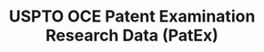 ---
bigquery: https://console.cloud.google.com/bigquery?p=patents-public-data&d=uspto_oce_pair&page=dataset
citation: 'Graham, S. Marco, A., and Miller, A. (2015). “The USPTO Patent Examination
  Research Dataset: A Window on the Process of Patent Examination.”'
contributors: Graham, S. Marco, A., Miller, A.
cost: None
description: The latest version of PatEx (referred to below as the 2020 release) contains
  detailed information on nearly 11.9 million publicly-viewable provisional and non-provisional
  patent applications to the USPTO and over 4.6 million Patent Cooperation Treaty
  (PCT) applications. It is based on data that OCE downloaded from the Patent Examination
  Data System (PEDS) in April, 2021. The PEDS data are sourced from Public PAIR. The
  first time that OCE used PEDS as the basis of PatEx was for the 2019 release. We
  took the PEDS data and organized it into the familiar PatEx data files, which are
  based on the organization of the Public PAIR portal. The data files include information
  on each application’s characteristics, prosecution history, continuation history,
  claims of foreign priority, patent term adjustment history, publication history,
  and correspondence address information.
documentation: 'For the 2019 and later releases, new technical documentation is available
  https://www.uspto.gov/sites/default/files/documents/PatEx-2019-Technical-Doc.pdf


  A document describing the 2014-2017 data sets is available and can be cited as:
  Graham, Stuart J.H. and Marco, Alan C. and Miller, Richard, The USPTO Patent Examination
  Research Dataset: A Window on the Process of Patent Examination (November 30, 2015).
  Available at SSRN: https://ssrn.com/abstract=2702637.'
last_edit: Mon, 04 Apr 2022 19:06:22 GMT
location: https://www.uspto.gov/ip-policy/economic-research/research-datasets/patent-examination-research-dataset-public-pair
maintained_by: EconomicsData@uspto.gov
related_publications: https://ssrn.com/abstract=29956744, https://ssrn.com/abstract=2702637
schema_fields: '[''parent_application_number'', ''event_code'', ''appl_status_code'',
  ''file_location_date'', ''status_code'', ''parent_filing_date'', ''appl_status_date'',
  ''sequence_number'', ''correspondence_postal_code'', ''correspondence_name_line_2'',
  ''application_number_pair'', ''inventor_name_first'', ''foreign_parent_id'', ''event_description'',
  ''parent_country'', ''application_type'', ''wipo_pub_date'', ''disposal_type'',
  ''inventor_country_code'', ''confirm_number'', ''invention_title'', ''parent_country_code'',
  ''inventor_country_name'', ''file_location'', ''status_description'', ''inventor_rank'',
  ''invention_subject_matter'', ''inventor_name_middle'', ''filing_date'', ''patent_issue_date'',
  ''correspondence_street_line_1'', ''earliest_pgpub_number'', ''correspondence_country_name'',
  ''examiner_name_first'', ''examiner_name_middle'', ''correspondence_region_code'',
  ''abandon_date'', ''wipo_pub_number'', ''child_application_number'', ''correspondence_street_line_2'',
  ''correspondence_region_name'', ''uspc_subclass'', ''customer_number'', ''inventor_name_last'',
  ''inventor_region_code'', ''atty_docket_number'', ''correspondence_city'', ''child_filing_date'',
  ''foreign_parent_date'', ''recorded_date'', ''small_entity_indicator'', ''correspondence_country_code'',
  ''application_number'', ''earliest_pgpub_date'', ''examiner_id'', ''examiner_name_last'',
  ''inventor_address_type'', ''uspc_class'', ''examiner_art_unit'', ''correspondence_name_line_1'',
  ''patent_number'', ''continuation_type'', ''aia_first_to_file'']'
shortname: patex
tags:
- patents
- legal
- history
terms_of_use: 'USPTO’s online databases are not designed or intended to be a source
  for bulk downloads of USPTO data when accessed through the website’s interfaces.
  Individuals, companies, IP addresses, or blocks of IP addresses who, in effect,
  deny or decrease service by generating unusually high numbers of database accesses
  (searches, pages, or hits), whether generated manually or in an automated fashion,
  may be denied access to USPTO servers without notice.


  Bulk data products may be separately obtained from the USPTO, either for free or
  at the cost of dissemination. For details, see information on Electronic Bulk Data
  Products: https://www.uspto.gov/learning-and-resources/electronic-bulk-data-products'
title: USPTO OCE Patent Examination Research Data (PatEx)
uuid: 4342caa7-23af-420c-b2f6-6088f133df6a
---